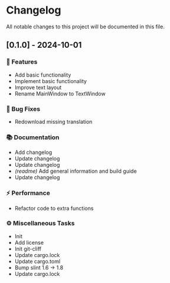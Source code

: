 # Changelog

All notable changes to this project will be documented in this file.

## [0.1.0] - 2024-10-01

### 🚀 Features

- Add basic functionality
- Implement basic functionality
- Improve text layout
- Rename MainWindow to TextWindow

### 🐛 Bug Fixes

- Redownload missing translation

### 📚 Documentation

- Add changelog
- Update changelog
- Update changelog
- *(readme)* Add general information and build guide
- Update changelog

### ⚡ Performance

- Refactor code to extra functions

### ⚙️ Miscellaneous Tasks

- Init
- Add license
- Init git-cliff
- Update cargo.lock
- Update cargo.toml
- Bump slint 1.6 -> 1.8
- Update cargo.lock

<!-- generated by git-cliff -->
